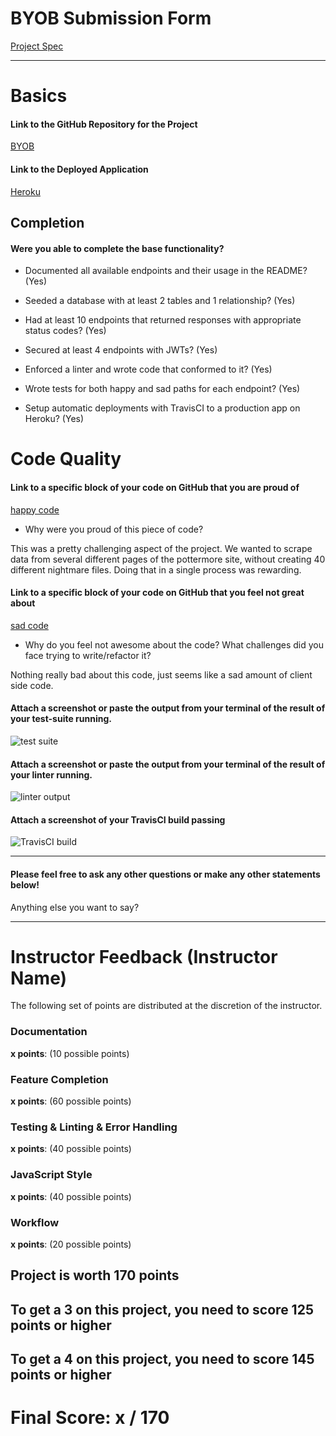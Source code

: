 # BYOB Submission Form

[Project Spec](http://frontend.turing.io/projects/build-your-own-backend.html)

------

# Basics

#### Link to the GitHub Repository for the Project
[BYOB](https://github.com/patrickmc21/harry-potter-BYOB)

#### Link to the Deployed Application
[Heroku](https://potter-db.herokuapp.com/)


## Completion

#### Were you able to complete the base functionality?

* Documented all available endpoints and their usage in the README?
(Yes)

* Seeded a database with at least 2 tables and 1 relationship?
(Yes)

* Had at least 10 endpoints that returned responses with appropriate status codes?
(Yes)

* Secured at least 4 endpoints with JWTs?
(Yes)

* Enforced a linter and wrote code that conformed to it?
(Yes)

* Wrote tests for both happy and sad paths for each endpoint?
(Yes)

* Setup automatic deployments with TravisCI to a production app on Heroku?
(Yes)

# Code Quality

#### Link to a specific block of your code on GitHub that you are proud of
[happy code](https://github.com/patrickmc21/harry-potter-BYOB/blob/7f5c9d4480ba1c149db1596302782bf82e87ff1d/scraped-data/characters.js#L1-L113)

* Why were you proud of this piece of code?

This was a pretty challenging aspect of the project. We wanted to scrape data from several different pages of the pottermore site, without creating 40 different nightmare files. Doing that in a single process was rewarding.

#### Link to a specific block of your code on GitHub that you feel not great about
[sad code](https://github.com/patrickmc21/harry-potter-BYOB/blob/7f5c9d4480ba1c149db1596302782bf82e87ff1d/public/scripts.js#L1-L34)

* Why do you feel not awesome about the code? What challenges did you face trying to write/refactor it?

Nothing really bad about this code, just seems like a sad amount of client side code. 

#### Attach a screenshot or paste the output from your terminal of the result of your test-suite running.

![test suite](https://image.ibb.co/dNHDBT/Screen_Shot_2018_05_18_at_12_22_14_PM.png)

#### Attach a screenshot or paste the output from your terminal of the result of your linter running.

![linter output](https://image.ibb.co/b5Pod8/Screen_Shot_2018_05_18_at_12_21_53_PM.png)

#### Attach a screenshot of your TravisCI build passing

![TravisCI build](https://image.ibb.co/nycc5o/travis_byob.png)

-----

#### Please feel free to ask any other questions or make any other statements below!

Anything else you want to say?

-----


# Instructor Feedback (Instructor Name)

The following set of points are distributed at the discretion of the instructor.

### Documentation

**x points**: (10 possible points)

### Feature Completion

**x points**: (60 possible points)

### Testing & Linting & Error Handling

**x points**: (40 possible points)

### JavaScript Style

**x points**: (40 possible points)

### Workflow

**x points**: (20 possible points)

## Project is worth 170 points

## To get a 3 on this project, you need to score 125 points or higher
## To get a 4 on this project, you need to score 145 points or higher

# Final Score: x / 170
